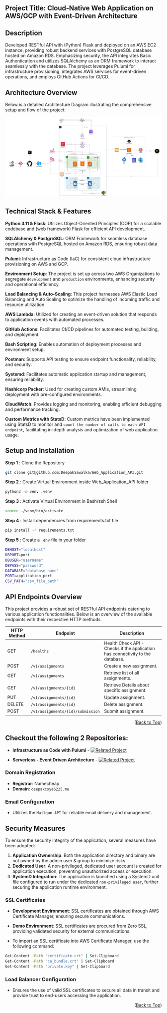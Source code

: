 <a name="readme-top"></a>

## Project Title: Cloud-Native Web Application on AWS/GCP with Event-Driven Architecture

## Description
Developed RESTful API with (Python) Flask and deployed on an AWS EC2 instance, providing robust backend services with PostgreSQL database hosted on Amazon RDS. Emphasizing security, the API integrates Basic Authentication and utilizes SQLAlchemy as an ORM framework to interact seamlessly with the database. The project leverages Pulumi for infrastructure provisioning, integrates AWS services for event-driven operations, and employs GitHub Actions for CI/CD.

## Architecture Overview
Below is a detailed Architecture Diagram illustrating the comprehensive setup and flow of the project:

<p align="center">
<img src="Architecture_Diagram.png" />
</p>

## Technical Stack & Features

**Python 3.11 & Flask**: Utilizes Object-Oriented Principles (OOP) for a scalable codebase and (web framework) Flask for efficient API development.

**SQLAlchemy & PostgreSQL**: ORM Framework for seamless database operations with PostgreSQL hosted on Amazon RDS, ensuring robust data management.

**Pulumi**: Infrastructure as Code (IaC) for consistent cloud infrastructure provisioning on AWS and GCP.

**Environment Setup**: The project is set up across two AWS Organizations to segregate `development` and `production` environments, enhancing security and operational efficiency.

**Load Balancing & Auto-Scaling**: This project harnesses AWS Elastic Load Balancing and Auto Scaling to optimize the handling of incoming traffic and resource utilization. 

**AWS Lambda**: Utilized for creating an event-driven solution that responds to application events with automated processes.

**GitHub Actions**: Facilitates CI/CD pipelines for automated testing, building, and deployment.

**Bash Scripting**: Enables automation of deployment processes and environment setup.

**Postman**: Supports API testing to ensure endpoint functionality, reliability, and security.

**Systemd**: Facilitates automatic application startup and management, ensuring reliability.

**Hashicorp Packer**: Used for creating custom AMIs, streamlining deployment with pre-configured environments.

**CloudWatch**: Provides logging and monitoring, enabling efficient debugging and performance tracking.

**Custom Metrics with StatsD**: Custom metrics have been implemented using StatsD to monitor and `count the number of calls to each API endpoint`, facilitating in-depth analysis and optimization of web application usage. 

## Setup and Installation

**Step 1** : Clone the Repository
```bash
git clone git@github.com:DeepakSawalka/Web_Application_API.git
```
**Step 2** : Create Virtual Environment inside Web_Application_API folder
```bash
python3 -m venv .venv
```
**Step 3** : Activate Virtual Environment in Bash/zsh Shell
```bash
source ./venv/bin/activate
```
**Step 4** : Install dependencies from requirements.txt file
```bash
pip install -r requirements.txt
```
**Step 5** : Create a `.env` file in your folder
```bash
DBHOST="localhost"
DBPORT=port
DBUSER="username"
DBPASS="password"
DATABASE="database_name"
PORT=application_port
CSV_PATH="csv_file_path"
```
## API Endpoints Overview

This project provides a robust set of RESTful API endpoints catering to various application functionalities. Below is an overview of the available endpoints with their respective HTTP methods.

| HTTP Method | Endpoint                            | Description                                 |
|-------------|-------------------------------------|---------------------------------------------|
| GET         | `/healthz`                          | Health Check API - Checks if the application has connectivity to the database. |
| POST        | `/v1/assignments`                   | Create a new assignment. |
| GET         | `/v1/assignments`                   | Retrieve list of all assignments. |
| GET         | `/v1/assignments/{id}`              | Retrieve Details about specific assignment. |
| PUT         | `/v1/assignments/{id}`              | Update assignment.                       |
| DELETE      | `/v1/assignments/{id}`              | Delete assignment.     |
| POST        | `/v1/assignments/{id}/submission`   | Submit assignment.     |

<p align="right">(<a href="#readme-top">Back to Top</a>)</p>

## Checkout the following 2 Repositories: 

- **Infrastructure as Code with Pulumi** - [![Related Project](https://img.shields.io/badge/Pulumi-Github-blue?style=flat-square)](https://github.com/DeepakRSawalka/iac_pulumi_python)

- **Serverless - Event Driven Architecture** - [![Related Project](https://img.shields.io/badge/Serverless-Github-blue?style=flat-square)](https://github.com/DeepakRSawalka/serverless_python)

### Domain Registration

- **Registrar**: Namecheap
- **Domain**: `deepakcsye6225.me`

### Email Configuration

- Utilizes the `Mailgun API` for reliable email delivery and management.

## Security Measures

To ensure the security integrity of the application, several measures have been adopted:

1. **Application Ownership**: Both the application directory and binary are not owned by the admin user & group to minimize risks.
2. **Dedicated User**: A non-privileged, dedicated user account is created for application execution, preventing unauthorized access or execution.
3. **SystemD Integration**: The application is launched using a SystemD unit file configured to run under the dedicated `non-privileged user`, further securing the application runtime environment.

### SSL Certificates

- **Development Environment**: SSL certificates are obtained through AWS Certificate Manager, ensuring secure communications.
- **Demo Environment**: SSL certificates are procured from Zero SSL, providing validated security for external communications.

- To import an SSL certificate into AWS Certificate Manager, use the following command:
```bash
Get-Content -Path "certificate.crt" | Set-Clipboard
Get-Content -Path "ca_bundle.crt" | Set-Clipboard
Get-Content -Path "private.key" | Set-Clipboard
```

### Load Balancer Configuration

- Ensures the use of valid SSL certificates to secure all data in transit and provide trust to end-users accessing the application.

<p align="right">(<a href="#readme-top">Back to Top</a>)</p>
